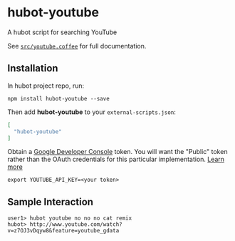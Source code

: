 # hubot-youtube

A hubot script for searching YouTube

See [`src/youtube.coffee`](src/youtube.coffee) for full documentation.

## Installation

In hubot project repo, run:

`npm install hubot-youtube --save`

Then add **hubot-youtube** to your `external-scripts.json`:

```json
[
  "hubot-youtube"
]
```

Obtain a [Google Developer Console](https://console.developers.google.com) token. You will want the "Public" token rather than the OAuth credentials for this particular implementation. [Learn more](https://developers.google.com/console/help/new/?hl=en_US#generatingdevkeys)

```
export YOUTUBE_API_KEY=<your token>
```

## Sample Interaction

```
user1> hubot youtube no no no cat remix
hubot> http://www.youtube.com/watch?v=z7OJ3vDqyw8&feature=youtube_gdata
```

